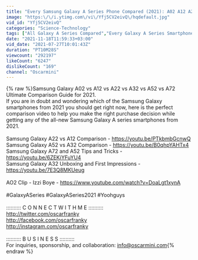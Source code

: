```yaml
---
title: "Every Samsung Galaxy A Series Phone Compared (2021): A02 A12 A22 A32 A52 A72"
image: "https:\/\/i.ytimg.com\/vi\/Yfj5CV2eivQ\/hqdefault.jpg"
vid_id: "Yfj5CV2eivQ"
categories: "Science-Technology"
tags: ["All Galaxy A Series Compared","Every Galaxy A Series Smartphone Compared","All Galaxy A Series Smartphone 2021 Compared"]
date: "2021-11-18T11:59:33+03:00"
vid_date: "2021-07-27T10:01:43Z"
duration: "PT10M28S"
viewcount: "292197"
likeCount: "6247"
dislikeCount: "169"
channel: "Oscarmini"
---
```

{% raw %}Samsung Galaxy A02 vs A12 vs A22 vs A32 vs A52 vs A72 Ultimate Comparison Guide for 2021.<br />If you are in doubt and wondering which of the Samsung Galaxy smartphones from 2021 you should get right now, here is the perfect comparison video to help you make the right purchase decision while getting any of the all-new Samsung Galaxy A series smartphones from 2021.<br /><br />Samsung Galaxy A22 vs A12 Comparison - <a rel="nofollow" target="blank" href="https://youtu.be/PTkbmbGcnwQ">https://youtu.be/PTkbmbGcnwQ</a><br />Samsung Galaxy A52 vs A32 Comparison - <a rel="nofollow" target="blank" href="https://youtu.be/B0qhpYAHTx4">https://youtu.be/B0qhpYAHTx4</a><br />Samsung Galaxy A72 and A52 Tips and Tricks - <a rel="nofollow" target="blank" href="https://youtu.be/6ZEKiYFuYU4">https://youtu.be/6ZEKiYFuYU4</a><br />Samsung Galaxy A32 Unboxing and First Impressions - <a rel="nofollow" target="blank" href="https://youtu.be/7E3Q8MKUeug">https://youtu.be/7E3Q8MKUeug</a><br /><br />AO2 Clip - Izzi Boye - <a rel="nofollow" target="blank" href="https://www.youtube.com/watch?v=DoaLgt1xynA">https://www.youtube.com/watch?v=DoaLgt1xynA</a><br /><br />#GalaxyASeries #GalaxyASeries2021 #Yoohguys<br /><br />::::::::::  C O N N E C T    W I T H    M E  :::::::::: <br /><a rel="nofollow" target="blank" href="http://twitter.com/oscarfranky">http://twitter.com/oscarfranky</a><br /><a rel="nofollow" target="blank" href="http://facebook.com/oscarfranky">http://facebook.com/oscarfranky</a><br /><a rel="nofollow" target="blank" href="http://instagram.com/oscarfranky">http://instagram.com/oscarfranky</a><br /><br />::::::::::  B U S I N E S S  :::::::::: <br />For inquiries, sponsorship, and collaboration:  info@oscarmini.com{% endraw %}
